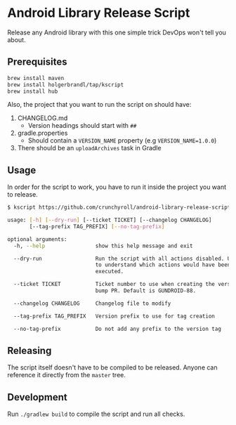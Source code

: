 # Android Library Release Script

Release any Android library with this one simple trick DevOps won't tell you about.

## Prerequisites

```bash
brew install maven
brew install holgerbrandl/tap/kscript
brew install hub
```

Also, the project that you want to run the script on should have:

1. CHANGELOG.md
   - Version headings should start with `##`
2. gradle.properties
   - Should contain a `VERSION_NAME` property (e.g `VERSION_NAME=1.0.0`)
3. There should be an `uploadArchives` task in Gradle

## Usage

In order for the script to work, you have to run it inside the project you want to release.

```bash
$ kscript https://github.com/crunchyroll/android-library-release-script/blob/master/src/main/kotlin/Release.kt --help

usage: [-h] [--dry-run] [--ticket TICKET] [--changelog CHANGELOG]
       [--tag-prefix TAG_PREFIX] [--no-tag-prefix]

optional arguments:
  -h, --help                show this help message and exit

  --dry-run                 Run the script with all actions disabled. Use this
                            to understand which actions would have been
                            executed.

  --ticket TICKET           Ticket number to use when creating the version
                            bump PR. Default is GUNDROID-88.

  --changelog CHANGELOG     Changelog file to modify

  --tag-prefix TAG_PREFIX   Version prefix to use for tag creation

  --no-tag-prefix           Do not add any prefix to the version tag
```

## Releasing

The script itself doesn't have to be compiled to be released. Anyone can reference it directly from the `master` tree.

## Development

Run `./gradlew build` to compile the script and run all checks.
